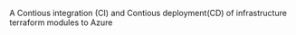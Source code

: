 A Contious integration (CI) and Contious deployment(CD) of infrastructure terraform modules to Azure

